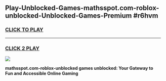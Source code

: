 
## Play-Unblocked-Games-mathsspot.com-roblox-unblocked-Unblocked-Games-Premium #r6hvm
<h3>
<a href="https://premium.freeplayer.one?title=mathsspot.com-roblox-unblocked&ref=12M">CLICK TO PLAY</a></h3>
<hr>

<h3>
<a href="https://premium.freeplayer.one?title=mathsspot.com-roblox-unblocked&ref=12M">CLICK 2 PLAY</a>
  
</h3>

<a href="https://premium.freeplayer.one?title=mathsspot.com-roblox-unblocked&ref=12M"><img src="https://clearcache.store/games.png"></a>


**mathsspot.com-roblox-unblocked games unblocked: Your Gateway to Fun and Accessible Online Gaming**
